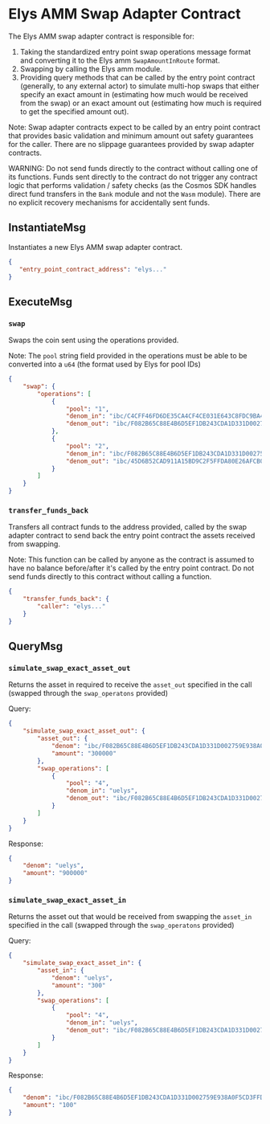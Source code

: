 # Elys AMM Swap Adapter Contract

The Elys AMM swap adapter contract is responsible for:
1. Taking the standardized entry point swap operations message format and converting it to the Elys amm `SwapAmountInRoute` format.
2. Swapping by calling the Elys amm module.
3. Providing query methods that can be called by the entry point contract (generally, to any external actor) to simulate multi-hop swaps that either specify an exact amount in (estimating how much would be received from the swap) or an exact amount out (estimating how much is required to get the specified amount out).

Note: Swap adapter contracts expect to be called by an entry point contract that provides basic validation and minimum amount out safety guarantees for the caller. There are no slippage guarantees provided by swap adapter contracts.

WARNING: Do not send funds directly to the contract without calling one of its functions. Funds sent directly to the contract do not trigger any contract logic that performs validation / safety checks (as the Cosmos SDK handles direct fund transfers in the `Bank` module and not the `Wasm` module). There are no explicit recovery mechanisms for accidentally sent funds.

## InstantiateMsg

Instantiates a new Elys AMM swap adapter contract.

``` json
{
   "entry_point_contract_address": "elys..."
}
```

## ExecuteMsg

### `swap`

Swaps the coin sent using the operations provided.

Note: The `pool` string field provided in the operations must be able to be converted into a `u64` (the format used by Elys for pool IDs)

``` json
{
    "swap": {
        "operations": [
            {
                "pool": "1",
                "denom_in": "ibc/C4CFF46FD6DE35CA4CF4CE031E643C8FDC9BA4B99AE598E9B0ED98FE3A2319F9",
                "denom_out": "ibc/F082B65C88E4B6D5EF1DB243CDA1D331D002759E938A0F5CD3FFDC5D53B3E349"
            },
            {
                "pool": "2",
                "denom_in": "ibc/F082B65C88E4B6D5EF1DB243CDA1D331D002759E938A0F5CD3FFDC5D53B3E349",
                "denom_out": "ibc/45D6B52CAD911A15BD9C2F5FFDA80E26AFCB05C7CD520070790ABC86D2B24229"
            }
        ]
    }
}
```

### `transfer_funds_back`

Transfers all contract funds to the address provided, called by the swap adapter contract to send back the entry point contract the assets received from swapping.

Note: This function can be called by anyone as the contract is assumed to have no balance before/after it's called by the entry point contract. Do not send funds directly to this contract without calling a function.

``` json
{
    "transfer_funds_back": {
        "caller": "elys..."
    }
}
```

## QueryMsg

### `simulate_swap_exact_asset_out`

Returns the asset in required to receive the `asset_out` specified in the call (swapped through the `swap_operatons` provided)

Query:
``` json
{
    "simulate_swap_exact_asset_out": {
        "asset_out": {
            "denom": "ibc/F082B65C88E4B6D5EF1DB243CDA1D331D002759E938A0F5CD3FFDC5D53B3E349",
            "amount": "300000"
        },
        "swap_operations": [
            {
                "pool": "4",
                "denom_in": "uelys",
                "denom_out": "ibc/F082B65C88E4B6D5EF1DB243CDA1D331D002759E938A0F5CD3FFDC5D53B3E349"
            }
        ]
    }
}
```

Response:
``` json
{
    "denom": "uelys",
    "amount": "900000"
}
```

### `simulate_swap_exact_asset_in`

Returns the asset out that would be received from swapping the `asset_in` specified in the call (swapped through the `swap_operatons` provided)

Query:
``` json
{
    "simulate_swap_exact_asset_in": {
        "asset_in": {
            "denom": "uelys",
            "amount": "300"
        },
        "swap_operations": [
            {
                "pool": "4",
                "denom_in": "uelys",
                "denom_out": "ibc/F082B65C88E4B6D5EF1DB243CDA1D331D002759E938A0F5CD3FFDC5D53B3E349"
            }
        ]
    }
}
```

Response:
``` json
{
    "denom": "ibc/F082B65C88E4B6D5EF1DB243CDA1D331D002759E938A0F5CD3FFDC5D53B3E349",
    "amount": "100"
}
```